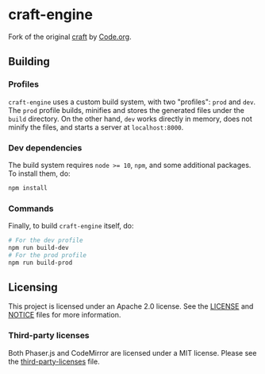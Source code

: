 # craft-engine
Fork of the original [craft](https://github.com/code-dot-org/craft) by [Code.org](https://code.org).

## Building
### Profiles
`craft-engine` uses a custom build system, with two "profiles": `prod` and `dev`. The `prod` profile builds, minifies and stores the generated files under the `build` directory. On the other hand, `dev` works directly in memory, does not minify the files, and starts a server at `localhost:8000`.

### Dev dependencies
The build system requires `node >= 10`, `npm`, and some additional packages. To install them, do:
```sh
npm install
```

### Commands
Finally, to build `craft-engine` itself, do:
```sh
# For the dev profile
npm run build-dev
# For the prod profile
npm run build-prod
```

## Licensing
This project is licensed under an Apache 2.0 license. See the [LICENSE](https://github.com/RandomSoup/craft-engine/blob/master/LICENSE) and [NOTICE](https://github.com/RandomSoup/craft-engine/blob/master/NOTICE) files for more information.

### Third-party licenses
Both Phaser.js and CodeMirror are licensed under a MIT license. Please see the [third-party-licenses](https://github.com/RandomSoup/craft-engine/blob/master/third-party-licenses.txt) file.
